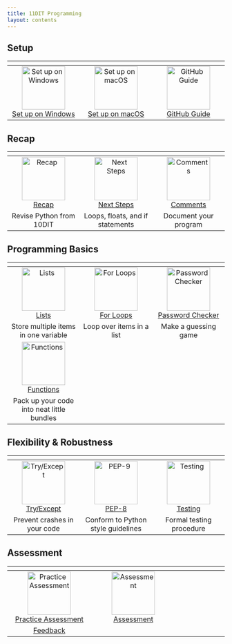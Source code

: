 ```yaml
---
title: 11DIT Programming
layout: contents
---
```


## Setup

| <img width=500 height=1 /> | <img width=500 height=1 /> | <img width=500 height=1 /> |
| :--: | :-: | :-: |
| <a href="/classroom/setup-windows"><image src="/img/setup.svg" title="Set up on Windows" width=100><br>Set up on Windows | <a href="/classroom/setup-macos"><image src="/img/setup.svg" title="Set up on macOS" width=100><br>Set up on macOS | <a href="/classroom/github"><image src="/img/github.svg" title="GitHub Guide" width=100><br>GitHub Guide |

## Recap

| <img width=500 height=1 /> | <img width=500 height=1 /> | <img width=500 height=1 /> |
| :-: | :-: | :-: |
| <a href="intro"><image src="img/programming.svg" title="Recap" width=100><br>Recap | <a href="next-steps"><image src="img/next-steps.svg" title="Next Steps" width=100><br>Next Steps | <a href="comments"><image src="img/comments.svg" title="Comments" width=100><br>Comments |
| Revise Python from 10DIT | Loops, floats, and if statements | Document your program |

## Programming Basics

| <img width=500 height=1 /> | <img width=500 height=1 /> | <img width=500 height=1 /> |
| :-: | :-: | :-: |
| <a href="lists"><image src="img/lists.svg" title="Lists" width=100><br>Lists | <a href="for-loops"><image src="img/loops.svg" title="For Loops" width=100><br>For Loops | <a href="mastermind"><image src="img/password.svg" title="Password Checker" width=100><br>Password Checker |
| Store multiple items in one variable | Loop over items in a list | Make a guessing game |
| <a href="functions"><image src="img/functions.svg" title="Functions" width=100><br>Functions |
| Pack up your code into neat little bundles |

## Flexibility & Robustness

| <img width=500 height=1 /> | <img width=500 height=1 /> | <img width=500 height=1 /> |
| :-: | :-: | :-: |
| <a href="tryexcept"><image src="img/tryexcept.svg" title="Try/Except" width=100><br>Try/Except | <a href="pep8"><image src="img/pep8.svg" title="PEP-9" width=100><br>PEP-8 | <a href="testing"><image src="img/testing.svg" title="Testing" width=100><br>Testing |
| Prevent crashes in your code | Conform to Python style guidelines | Formal testing procedure |

## Assessment

| <img width=500 height=1 /> | <img width=500 height=1 /> | <img width=500 height=1 /> |
| :-: | :-: | :-: |
| <a href="practice"><image src="/img/practice.svg" title="Practice Assessment" width=100><br>Practice Assessment | <a href="assessment"><image src="/img/assessment.svg" title="Assessment" width=100><br>Assessment |
| [Feedback](practice-feedback.md) |